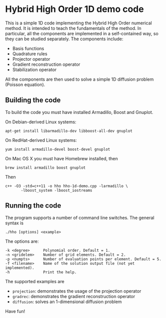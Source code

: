 Hybrid High Order 1D demo code
==============================

This is a simple 1D code implementing the Hybrid High Order numerical method. It is intended to teach the fundamentals of the method. In particular, all the components are implemented in a self-contained way, so they can be studied separately. The components include:
 
 * Basis functions
 * Quadrature rules
 * Projector operator
 * Gradient reconstruction operator
 * Stabilization operator

All the components are then used to solve a simple 1D diffusion problem (Poisson equation).

Building the code
-----------------

To build the code you must have installed Armadillo, Boost and Gnuplot.

On Debian-derived Linux systems:

    apt-get install libarmadillo-dev libboost-all-dev gnuplot
    
On RedHat-derived Linux systems:

	yum install armadillo-devel boost-devel gnuplot

On Mac OS X you must have Homebrew installed, then

    brew install armadillo boost gnuplot
    
Then
	
	c++ -O3 -std=c++11 -o hho hho-1d-demo.cpp -larmadillo \
           -lboost_system -lboost_iostreams
      
Running the code
----------------

The program supports a number of command line switches. The general syntax is

    ./hho [options] <example>
    
The options are:

    -k <degree>      Polynomial order. Default = 1.
    -n <gridelem>    Number of grid elements. Default = 2.
    -p <numpts>      Number of evaluation points per element. Default = 5.
    -f <filename>    Name of the solution output file (not yet implemented).
    -h               Print the help.
    
The supported examples are

 * `projection`: demonstrates the usage of the projection operator
 * `gradrec`: demonstrates the gradient reconstruction operator
 * `diffusion`: solves an 1-dimensional diffusion problem
      
Have fun!
